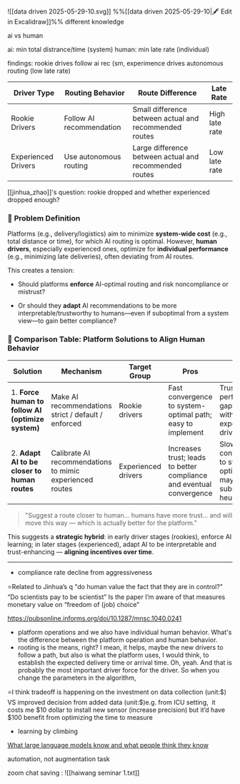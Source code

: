![[data driven 2025-05-29-10.svg]]
%%[[data driven 2025-05-29-10|🖋 Edit in Excalidraw]]%%
different knowledge

ai vs human

ai: min total distrance/time (system)
human: min late rate (individual)

findings: rookie drives follow ai rec (sm, experimence drives autonomous routing (low late rate)

| **Driver Type**       | **Routing Behavior**         | **Route Difference**                                   | **Late Rate**         |
|-----------------------|------------------------------|--------------------------------------------------------|------------------------|
| Rookie Drivers        | Follow AI recommendation     | Small difference between actual and recommended routes | High late rate         |
| Experienced Drivers   | Use autonomous routing       | Large difference between actual and recommended routes | Low late rate          |

[[jinhua_zhao]]'s question: rookie dropped and whether experienced dropped enough?

### 🧠 **Problem Definition**

Platforms (e.g., delivery/logistics) aim to minimize **system-wide cost** (e.g., total distance or time), for which AI routing is optimal. However, **human drivers**, especially experienced ones, optimize for **individual performance** (e.g., minimizing late deliveries), often deviating from AI routes.

This creates a tension:

- Should platforms **enforce** AI-optimal routing and risk noncompliance or mistrust?
    
- Or should they **adapt** AI recommendations to be more interpretable/trustworthy to humans—even if suboptimal from a system view—to gain better compliance?
    
### 🧩 **Comparison Table: Platform Solutions to Align Human Behavior**

|**Solution**|**Mechanism**|**Target Group**|**Pros**|**Cons**|
|---|---|---|---|---|
|1. **Force human to follow AI (optimize system)**|Make AI recommendations strict / default / enforced|Rookie drivers|Fast convergence to system-optimal path; easy to implement|Trust issues; performance gap remains with experienced drivers|
|2. **Adapt AI to be closer to human routes**|Calibrate AI recommendations to mimic experienced routes|Experienced drivers|Increases trust; leads to better compliance and eventual convergence|Slower convergence to system optimum; may encode suboptimal heuristics|

> "Suggest a route closer to human... humans have more trust... and will move this way — which is actually better for the platform."

This suggests a **strategic hybrid**: in early driver stages (rookies), enforce AI learning; in later stages (experienced), adapt AI to be interpretable and trust-enhancing — **aligning incentives over time**.

---
- compliance rate decline from aggressiveness

⭐️Related to Jinhua’s q "do human value the fact that they are in control?"
“Do scientists pay to be scientist” Is the paper I’m aware of that measures monetary value on “freedom of (job) choice”

https://pubsonline.informs.org/doi/10.1287/mnsc.1040.0241

- platform operations and we also have individual human behavior. What's the difference between the platform operation and human behavior.
- rooting is the means, right? I mean, it helps, maybe the new drivers to follow a path, but also is what the platform uses, I would think, to establish the expected delivery time or arrival time. Oh, yeah. And that is probably the most important driver force for the driver. So when you change the parameters in the algorithm, 

⭐️I think tradeoff is happening on the investment on data collection (unit:\$) VS improved decision from added data (unit:\$)e.g. from ICU setting,  it costs me $10 dollar to install new sensor (increase precision) but it’d have $100 benefit from optimizing the time to measure

- learning by climbing 

[What large language models know and what people think they know](https://www.nature.com/articles/s42256-024-00976-7)

automation, not augmentation task

zoom chat saving : ![[haiwang seminar 1.txt]]